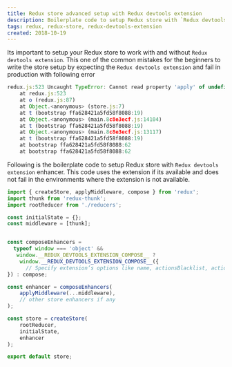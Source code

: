 ```yaml
---
title: Redux store advanced setup with Redux devtools extension
description: Boilerplate code to setup Redux store with `Redux devtools extension` enhancer. This code uses the extension if its available and does not fail in the environments where the extension is not available.
tags: redux, redux-store, redux-devtools-extension
created: 2018-10-19
---
```


Its important to setup your Redux store to work with and without `Redux devtools extension`. 
This one of the common mistakes for the beginners to write the store setup by expecting the `Redux devtools extension` and fail in production with following error 
```javascript
redux.js:523 Uncaught TypeError: Cannot read property 'apply' of undefined
    at redux.js:523
    at o (redux.js:87)
    at Object.<anonymous> (store.js:7)
    at t (bootstrap ffa628421a5fd58f8088:19)
    at Object.<anonymous> (main.8c8e3ecf.js:14104)
    at t (bootstrap ffa628421a5fd58f8088:19)
    at Object.<anonymous> (main.8c8e3ecf.js:13117)
    at t (bootstrap ffa628421a5fd58f8088:19)
    at bootstrap ffa628421a5fd58f8088:62
    at bootstrap ffa628421a5fd58f8088:62
```

Following is the boilerplate code to setup Redux store with `Redux devtools extension` enhancer. This code uses the extension if its available and does not fail in the environments where the extension is not available. 

```javascript
import { createStore, applyMiddleware, compose } from 'redux';
import thunk from 'redux-thunk';
import rootReducer from './reducers';

const initialState = {};
const middleware = [thunk];


const composeEnhancers =
  typeof window === 'object' &&
   window.__REDUX_DEVTOOLS_EXTENSION_COMPOSE__ ?   
    window.__REDUX_DEVTOOLS_EXTENSION_COMPOSE__({
      // Specify extension’s options like name, actionsBlacklist, actionsCreators, serialize...
}) : compose;

const enhancer = composeEnhancers(
    applyMiddleware(...middleware),
    // other store enhancers if any
);    

const store = createStore(
    rootReducer, 
    initialState, 
    enhancer
);

export default store;
```